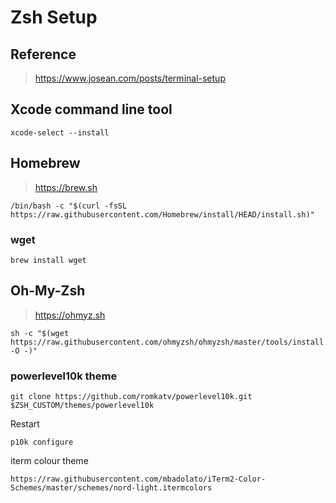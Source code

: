 # Zsh Setup

## Reference

> https://www.josean.com/posts/terminal-setup

## Xcode command line tool

```
xcode-select --install
```

## Homebrew

> https://brew.sh

```
/bin/bash -c "$(curl -fsSL https://raw.githubusercontent.com/Homebrew/install/HEAD/install.sh)"
```

### wget

```
brew install wget
```

## Oh-My-Zsh

> https://ohmyz.sh

```
sh -c "$(wget https://raw.githubusercontent.com/ohmyzsh/ohmyzsh/master/tools/install.sh -O -)"
```

### powerlevel10k theme 

```
git clone https://github.com/romkatv/powerlevel10k.git $ZSH_CUSTOM/themes/powerlevel10k
```

Restart
```
p10k configure
```

iterm colour theme

```
https://raw.githubusercontent.com/mbadolato/iTerm2-Color-Schemes/master/schemes/nord-light.itermcolors
```
